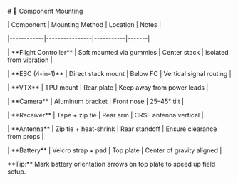 \# 🧰 Component Mounting



| Component | Mounting Method | Location | Notes |

|------------|----------------|-----------|-------|

| \*\*Flight Controller\*\* | Soft mounted via gummies | Center stack | Isolated from vibration |

| \*\*ESC (4-in-1)\*\* | Direct stack mount | Below FC | Vertical signal routing |

| \*\*VTX\*\* | TPU mount | Rear plate | Keep away from power leads |

| \*\*Camera\*\* | Aluminum bracket | Front nose | 25–45° tilt |

| \*\*Receiver\*\* | Tape + zip tie | Rear arm | CRSF antenna vertical |

| \*\*Antenna\*\* | Zip tie + heat-shrink | Rear standoff | Ensure clearance from props |

| \*\*Battery\*\* | Velcro strap + pad | Top plate | Center of gravity aligned |



\*\*Tip:\*\* Mark battery orientation arrows on top plate to speed up field setup.  



